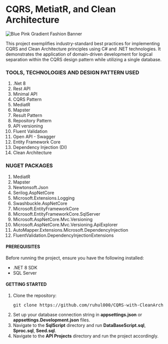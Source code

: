 # CQRS, MetiatR, and Clean Architecture
![Blue Pink Gradient Fashion Banner](https://github.com/ruhul000/CQRS-with-CleanArchitecture/assets/38735317/ef8f63f9-0ed5-4fd2-8e8c-d0b9987a055b)

This project exemplifies industry-standard best practices for implementing CQRS and Clean Architecture principles using C# and .NET technologies. It demonstrates the application of domain-driven development for logical separation within the CQRS design pattern while utilizing a single database.

### **TOOLS, TECHNOLOGIES AND DESIGN PATTERN USED** 
1. .Net 8
2. Rest API
3. Minimal API
4. CQRS Pattern
5. MediatR
6. Mapster
7. Result Pattern
8. Repository Pattern
10. API versioning
11. Fluent Validation
12. Open API - Swagger
13. Entity Framework Core
14. Dependency Injection (DI)
15. Clean Architecture

### **NUGET PACKAGES** 
1. MediatR
2. Mapster
3. Newtonsoft.Json
4. Serilog.AspNetCore
5. Microsoft.Extensions.Logging
6. Swashbuckle.AspNetCore
7. Microsoft.EntityFrameworkCore
8. Microsoft.EntityFrameworkCore.SqlServer
9. Microsoft.AspNetCore.Mvc.Versioning
10. Microsoft.AspNetCore.Mvc.Versioning.ApiExplorer
11. AutoMapper.Extensions.Microsoft.DependencyInjection
13. FluentValidation.DependencyInjectionExtensions

#### **PREREQUISITES**
Before running the project, ensure you have the following installed:

- .NET 8 SDK
- SQL Server 

#### **GETTING STARTED**
1. Clone the repository:
    <pre>git clone https://github.com/ruhul000/CQRS-with-CleanArchitecture.git</pre>
2. Set up your database connection string in **appsettings.json** or **appsettings.Development.json** files.
3. Navigate to the **SqlScript** directory and run **DataBaseScript.sql**, **Sproc.sql**, **Seed.sql**.
4. Navigate to the **API Projects** directory and run the project accordingly.
